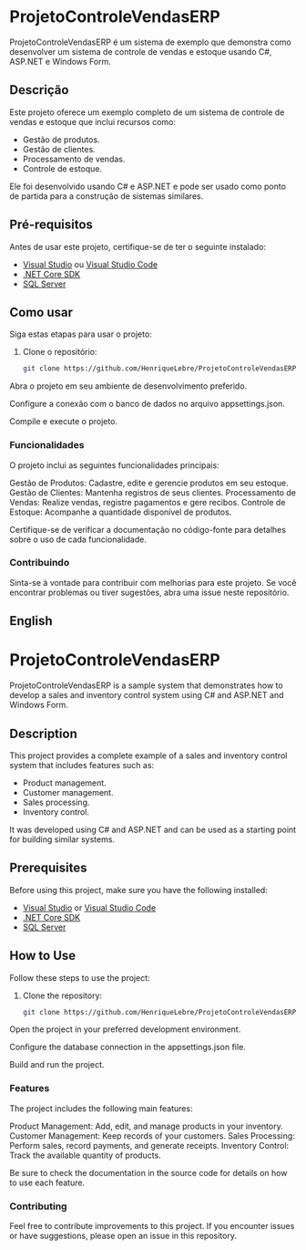 # ProjetoControleVendasERP

ProjetoControleVendasERP é um sistema de exemplo que demonstra como desenvolver um sistema de controle de vendas e estoque usando C#, ASP.NET e Windows Form.

## Descrição

Este projeto oferece um exemplo completo de um sistema de controle de vendas e estoque que inclui recursos como:

- Gestão de produtos.
- Gestão de clientes.
- Processamento de vendas.
- Controle de estoque.

Ele foi desenvolvido usando C# e ASP.NET e pode ser usado como ponto de partida para a construção de sistemas similares.

## Pré-requisitos

Antes de usar este projeto, certifique-se de ter o seguinte instalado:

- [Visual Studio](https://visualstudio.microsoft.com/) ou [Visual Studio Code](https://code.visualstudio.com/)
- [.NET Core SDK](https://dotnet.microsoft.com/download)
- [SQL Server](https://www.microsoft.com/en-us/sql-server/sql-server-downloads)

## Como usar

Siga estas etapas para usar o projeto:

1. Clone o repositório:

   ```bash
   git clone https://github.com/HenriqueLebre/ProjetoControleVendasERP.git
Abra o projeto em seu ambiente de desenvolvimento preferido.

Configure a conexão com o banco de dados no arquivo appsettings.json.

Compile e execute o projeto.

### Funcionalidades
O projeto inclui as seguintes funcionalidades principais:

Gestão de Produtos: Cadastre, edite e gerencie produtos em seu estoque.
Gestão de Clientes: Mantenha registros de seus clientes.
Processamento de Vendas: Realize vendas, registre pagamentos e gere recibos.
Controle de Estoque: Acompanhe a quantidade disponível de produtos.

Certifique-se de verificar a documentação no código-fonte para detalhes sobre o uso de cada funcionalidade.

### Contribuindo
Sinta-se à vontade para contribuir com melhorias para este projeto. Se você encontrar problemas ou tiver sugestões, abra uma issue neste repositório.

## English

# ProjetoControleVendasERP

ProjetoControleVendasERP is a sample system that demonstrates how to develop a sales and inventory control system using C# and ASP.NET and Windows Form.

## Description

This project provides a complete example of a sales and inventory control system that includes features such as:

- Product management.
- Customer management.
- Sales processing.
- Inventory control.

It was developed using C# and ASP.NET and can be used as a starting point for building similar systems.

## Prerequisites

Before using this project, make sure you have the following installed:

- [Visual Studio](https://visualstudio.microsoft.com/) or [Visual Studio Code](https://code.visualstudio.com/)
- [.NET Core SDK](https://dotnet.microsoft.com/download)
- [SQL Server](https://www.microsoft.com/en-us/sql-server/sql-server-downloads)

## How to Use

Follow these steps to use the project:

1. Clone the repository:

   ```bash
   git clone https://github.com/HenriqueLebre/ProjetoControleVendasERP.git
Open the project in your preferred development environment.

Configure the database connection in the appsettings.json file.

Build and run the project.

### Features
The project includes the following main features:

Product Management: Add, edit, and manage products in your inventory.
Customer Management: Keep records of your customers.
Sales Processing: Perform sales, record payments, and generate receipts.
Inventory Control: Track the available quantity of products.

Be sure to check the documentation in the source code for details on how to use each feature.

### Contributing
Feel free to contribute improvements to this project. If you encounter issues or have suggestions, please open an issue in this repository.
